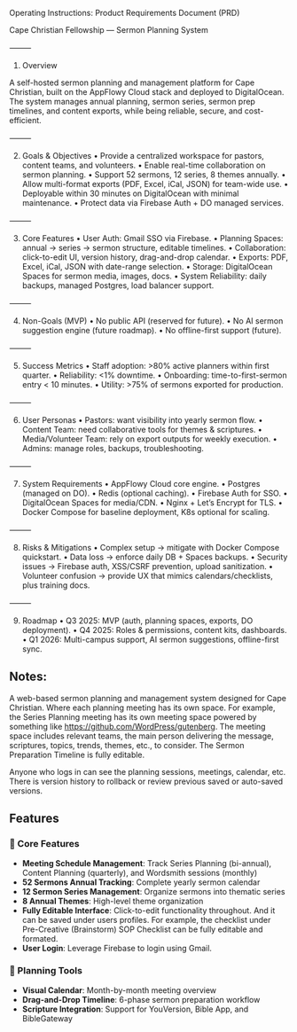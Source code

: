 Operating Instructions:
Product Requirements Document (PRD)

Cape Christian Fellowship — Sermon Planning System

⸻

1. Overview

A self-hosted sermon planning and management platform for Cape Christian, built on the AppFlowy Cloud stack and deployed to DigitalOcean. The system manages annual planning, sermon series, sermon prep timelines, and content exports, while being reliable, secure, and cost-efficient.

⸻

2. Goals & Objectives
	•	Provide a centralized workspace for pastors, content teams, and volunteers.
	•	Enable real-time collaboration on sermon planning.
	•	Support 52 sermons, 12 series, 8 themes annually.
	•	Allow multi-format exports (PDF, Excel, iCal, JSON) for team-wide use.
	•	Deployable within 30 minutes on DigitalOcean with minimal maintenance.
	•	Protect data via Firebase Auth + DO managed services.

⸻

3. Core Features
	•	User Auth: Gmail SSO via Firebase.
	•	Planning Spaces: annual → series → sermon structure, editable timelines.
	•	Collaboration: click-to-edit UI, version history, drag-and-drop calendar.
	•	Exports: PDF, Excel, iCal, JSON with date-range selection.
	•	Storage: DigitalOcean Spaces for sermon media, images, docs.
	•	System Reliability: daily backups, managed Postgres, load balancer support.

⸻

4. Non-Goals (MVP)
	•	No public API (reserved for future).
	•	No AI sermon suggestion engine (future roadmap).
	•	No offline-first support (future).

⸻

5. Success Metrics
	•	Staff adoption: >80% active planners within first quarter.
	•	Reliability: <1% downtime.
	•	Onboarding: time-to-first-sermon entry < 10 minutes.
	•	Utility: >75% of sermons exported for production.

⸻

6. User Personas
	•	Pastors: want visibility into yearly sermon flow.
	•	Content Team: need collaborative tools for themes & scriptures.
	•	Media/Volunteer Team: rely on export outputs for weekly execution.
	•	Admins: manage roles, backups, troubleshooting.

⸻

7. System Requirements
	•	AppFlowy Cloud core engine.
	•	Postgres (managed on DO).
	•	Redis (optional caching).
	•	Firebase Auth for SSO.
	•	DigitalOcean Spaces for media/CDN.
	•	Nginx + Let’s Encrypt for TLS.
	•	Docker Compose for baseline deployment, K8s optional for scaling.

⸻

8. Risks & Mitigations
	•	Complex setup → mitigate with Docker Compose quickstart.
	•	Data loss → enforce daily DB + Spaces backups.
	•	Security issues → Firebase auth, XSS/CSRF prevention, upload sanitization.
	•	Volunteer confusion → provide UX that mimics calendars/checklists, plus training docs.

⸻

9. Roadmap
	•	Q3 2025: MVP (auth, planning spaces, exports, DO deployment).
	•	Q4 2025: Roles & permissions, content kits, dashboards.
	•	Q1 2026: Multi-campus support, AI sermon suggestions, offline-first sync.

## Notes:
A web-based sermon planning and management system designed for Cape Christian. Where each planning meeting has its own space. For example, the Series Planning meeting has its own meeting space powered by something like https://github.com/WordPress/gutenberg. The meeting space includes relevant teams, the main person delivering the message, scriptures, topics, trends, themes, etc., to consider. The Sermon Preparation Timeline is fully editable. 

Anyone who logs in can see the planning sessions, meetings, calendar, etc. There is version history to rollback or review previous saved or auto-saved versions. 

## Features

### 🎯 Core Features
- **Meeting Schedule Management**: Track Series Planning (bi-annual), Content Planning (quarterly), and Wordsmith sessions (monthly)
- **52 Sermons Annual Tracking**: Complete yearly sermon calendar
- **12 Sermon Series Management**: Organize sermons into thematic series
- **8 Annual Themes**: High-level theme organization
- **Fully Editable Interface**: Click-to-edit functionality throughout. And it can be saved under users profiles. For example, the checklist under Pre-Creative (Brainstorm) SOP Checklist can be fully editable and formated. 
- **User Login**: Leverage Firebase to login using Gmail. 

### 📅 Planning Tools
- **Visual Calendar**: Month-by-month meeting overview
- **Drag-and-Drop Timeline**: 6-phase sermon preparation workflow
- **Scripture Integration**: Support for YouVersion, Bible App, and BibleGateway 